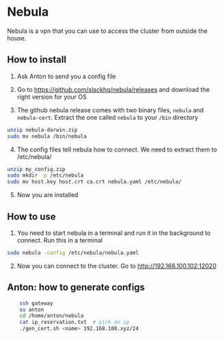# Nebula

Nebula is a vpn that you can use to access the cluster from outside the house.

## How to install

1) Ask Anton to send you a config file

2) Go to https://github.com/slackhq/nebula/releases and download the right version for your OS

3) The github nebula release comes with two binary files, `nebula` and `nebula-cert`. 
Extract the one called `nebula` to your `/bin` directory

```bash
unzip nebula-darwin.zip
sudo mv nebula /bin/nebula
```

4) The config files tell nebula how to connect. We need to extract them to /etc/nebula/

```bash
unzip my_config.zip
sudo mkdir -p /etc/nebula
sudo mv host.key host.crt ca.crt nebula.yaml /etc/nebula/
```

5) Now you are installed

## How to use

1) You need to start nebula in a terminal and run it in the background to connect.
Run this in a terminal

```bash
sudo nebula -config /etc/nebula/nebula.yaml
```

2) Now you can connect to the cluster. Go to http://192.168.100.102:12020

## Anton: how to generate configs

```bash
    ssh gateway
    su anton
    cd /home/anton/nebula
    cat ip_reservation.txt  # pick an ip
    ./gen_cert.sh <name> 192.168.100.xyz/24
```